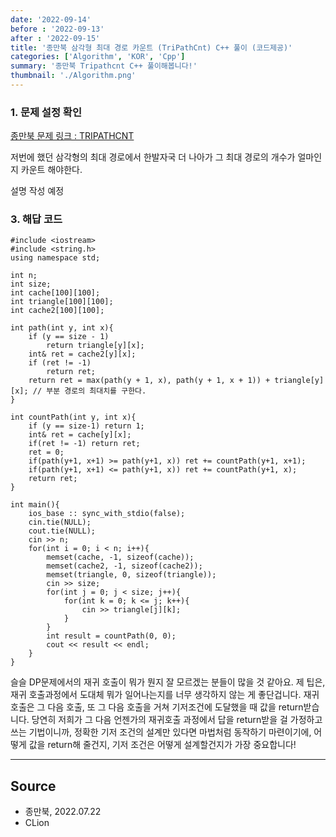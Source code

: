 ```yaml
---
date: '2022-09-14'
before : '2022-09-13'
after : '2022-09-15'
title: '종만북 삼각형 최대 경로 카운트 (TriPathCnt) C++ 풀이 (코드제공)'
categories: ['Algorithm', 'KOR', 'Cpp']
summary: '종만북 Tripathcnt C++ 풀이해봅니다!'
thumbnail: './Algorithm.png'
---
```


### 1. 문제 설정 확인

[종만북 문제 링크 : TRIPATHCNT](<https://algospot.com/judge/problem/read/TRIPATHCNT>)

저번에 했던 삼각형의 최대 경로에서 한발자국 더 나아가 그 최대 경로의 개수가 얼마인지 카운트 해야한다.


설명 작성 예정 

### 3. 해답 코드

```
#include <iostream>
#include <string.h>
using namespace std;

int n;
int size;
int cache[100][100];
int triangle[100][100];
int cache2[100][100];

int path(int y, int x){
    if (y == size - 1)
        return triangle[y][x];
    int& ret = cache2[y][x];
    if (ret != -1)
        return ret;
    return ret = max(path(y + 1, x), path(y + 1, x + 1)) + triangle[y][x]; // 부분 경로의 최대치를 구한다.
}

int countPath(int y, int x){
    if (y == size-1) return 1;
    int& ret = cache[y][x];
    if(ret != -1) return ret;
    ret = 0;
    if(path(y+1, x+1) >= path(y+1, x)) ret += countPath(y+1, x+1);
    if(path(y+1, x+1) <= path(y+1, x)) ret += countPath(y+1, x);
    return ret;
}

int main(){
    ios_base :: sync_with_stdio(false);
    cin.tie(NULL);
    cout.tie(NULL);
    cin >> n;
    for(int i = 0; i < n; i++){
        memset(cache, -1, sizeof(cache));
        memset(cache2, -1, sizeof(cache2));
        memset(triangle, 0, sizeof(triangle));
        cin >> size;
        for(int j = 0; j < size; j++){
            for(int k = 0; k <= j; k++){
                cin >> triangle[j][k];
            }
        }
        int result = countPath(0, 0);
        cout << result << endl;
    }
}
```

슬슬 DP문제에서의 재귀 호출이 뭐가 뭔지 잘 모르겠는 분들이 많을 것 같아요. 제 팁은, 재귀 호출과정에서 도대체 뭐가 일어나는지를
너무 생각하지 않는 게 좋단겁니다. 재귀 호출은 그 다음 호출, 또 그 다음 호출을 거쳐 기저조건에 도달했을 때 값을 return받습니다. 
당연히 저희가 그 다음 언젠가의 재귀호출 과정에서 답을 return받을 걸 가정하고 쓰는 기법이니까, 정확한 기저 조건의 설계만 있다면 마법처럼
동작하기 마련이기에, 어떻게 값을 return해 줄건지, 기저 조건은 어떻게 설계할건지가 가장 중요합니다!

--- 

## Source

- 종만북, 2022.07.22
- CLion